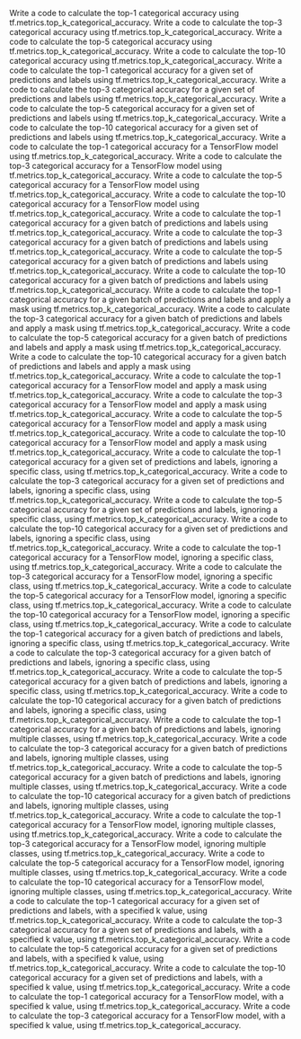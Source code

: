 Write a code to calculate the top-1 categorical accuracy using tf.metrics.top_k_categorical_accuracy.
Write a code to calculate the top-3 categorical accuracy using tf.metrics.top_k_categorical_accuracy.
Write a code to calculate the top-5 categorical accuracy using tf.metrics.top_k_categorical_accuracy.
Write a code to calculate the top-10 categorical accuracy using tf.metrics.top_k_categorical_accuracy.
Write a code to calculate the top-1 categorical accuracy for a given set of predictions and labels using tf.metrics.top_k_categorical_accuracy.
Write a code to calculate the top-3 categorical accuracy for a given set of predictions and labels using tf.metrics.top_k_categorical_accuracy.
Write a code to calculate the top-5 categorical accuracy for a given set of predictions and labels using tf.metrics.top_k_categorical_accuracy.
Write a code to calculate the top-10 categorical accuracy for a given set of predictions and labels using tf.metrics.top_k_categorical_accuracy.
Write a code to calculate the top-1 categorical accuracy for a TensorFlow model using tf.metrics.top_k_categorical_accuracy.
Write a code to calculate the top-3 categorical accuracy for a TensorFlow model using tf.metrics.top_k_categorical_accuracy.
Write a code to calculate the top-5 categorical accuracy for a TensorFlow model using tf.metrics.top_k_categorical_accuracy.
Write a code to calculate the top-10 categorical accuracy for a TensorFlow model using tf.metrics.top_k_categorical_accuracy.
Write a code to calculate the top-1 categorical accuracy for a given batch of predictions and labels using tf.metrics.top_k_categorical_accuracy.
Write a code to calculate the top-3 categorical accuracy for a given batch of predictions and labels using tf.metrics.top_k_categorical_accuracy.
Write a code to calculate the top-5 categorical accuracy for a given batch of predictions and labels using tf.metrics.top_k_categorical_accuracy.
Write a code to calculate the top-10 categorical accuracy for a given batch of predictions and labels using tf.metrics.top_k_categorical_accuracy.
Write a code to calculate the top-1 categorical accuracy for a given batch of predictions and labels and apply a mask using tf.metrics.top_k_categorical_accuracy.
Write a code to calculate the top-3 categorical accuracy for a given batch of predictions and labels and apply a mask using tf.metrics.top_k_categorical_accuracy.
Write a code to calculate the top-5 categorical accuracy for a given batch of predictions and labels and apply a mask using tf.metrics.top_k_categorical_accuracy.
Write a code to calculate the top-10 categorical accuracy for a given batch of predictions and labels and apply a mask using tf.metrics.top_k_categorical_accuracy.
Write a code to calculate the top-1 categorical accuracy for a TensorFlow model and apply a mask using tf.metrics.top_k_categorical_accuracy.
Write a code to calculate the top-3 categorical accuracy for a TensorFlow model and apply a mask using tf.metrics.top_k_categorical_accuracy.
Write a code to calculate the top-5 categorical accuracy for a TensorFlow model and apply a mask using tf.metrics.top_k_categorical_accuracy.
Write a code to calculate the top-10 categorical accuracy for a TensorFlow model and apply a mask using tf.metrics.top_k_categorical_accuracy.
Write a code to calculate the top-1 categorical accuracy for a given set of predictions and labels, ignoring a specific class, using tf.metrics.top_k_categorical_accuracy.
Write a code to calculate the top-3 categorical accuracy for a given set of predictions and labels, ignoring a specific class, using tf.metrics.top_k_categorical_accuracy.
Write a code to calculate the top-5 categorical accuracy for a given set of predictions and labels, ignoring a specific class, using tf.metrics.top_k_categorical_accuracy.
Write a code to calculate the top-10 categorical accuracy for a given set of predictions and labels, ignoring a specific class, using tf.metrics.top_k_categorical_accuracy.
Write a code to calculate the top-1 categorical accuracy for a TensorFlow model, ignoring a specific class, using tf.metrics.top_k_categorical_accuracy.
Write a code to calculate the top-3 categorical accuracy for a TensorFlow model, ignoring a specific class, using tf.metrics.top_k_categorical_accuracy.
Write a code to calculate the top-5 categorical accuracy for a TensorFlow model, ignoring a specific class, using tf.metrics.top_k_categorical_accuracy.
Write a code to calculate the top-10 categorical accuracy for a TensorFlow model, ignoring a specific class, using tf.metrics.top_k_categorical_accuracy.
Write a code to calculate the top-1 categorical accuracy for a given batch of predictions and labels, ignoring a specific class, using tf.metrics.top_k_categorical_accuracy.
Write a code to calculate the top-3 categorical accuracy for a given batch of predictions and labels, ignoring a specific class, using tf.metrics.top_k_categorical_accuracy.
Write a code to calculate the top-5 categorical accuracy for a given batch of predictions and labels, ignoring a specific class, using tf.metrics.top_k_categorical_accuracy.
Write a code to calculate the top-10 categorical accuracy for a given batch of predictions and labels, ignoring a specific class, using tf.metrics.top_k_categorical_accuracy.
Write a code to calculate the top-1 categorical accuracy for a given batch of predictions and labels, ignoring multiple classes, using tf.metrics.top_k_categorical_accuracy.
Write a code to calculate the top-3 categorical accuracy for a given batch of predictions and labels, ignoring multiple classes, using tf.metrics.top_k_categorical_accuracy.
Write a code to calculate the top-5 categorical accuracy for a given batch of predictions and labels, ignoring multiple classes, using tf.metrics.top_k_categorical_accuracy.
Write a code to calculate the top-10 categorical accuracy for a given batch of predictions and labels, ignoring multiple classes, using tf.metrics.top_k_categorical_accuracy.
Write a code to calculate the top-1 categorical accuracy for a TensorFlow model, ignoring multiple classes, using tf.metrics.top_k_categorical_accuracy.
Write a code to calculate the top-3 categorical accuracy for a TensorFlow model, ignoring multiple classes, using tf.metrics.top_k_categorical_accuracy.
Write a code to calculate the top-5 categorical accuracy for a TensorFlow model, ignoring multiple classes, using tf.metrics.top_k_categorical_accuracy.
Write a code to calculate the top-10 categorical accuracy for a TensorFlow model, ignoring multiple classes, using tf.metrics.top_k_categorical_accuracy.
Write a code to calculate the top-1 categorical accuracy for a given set of predictions and labels, with a specified k value, using tf.metrics.top_k_categorical_accuracy.
Write a code to calculate the top-3 categorical accuracy for a given set of predictions and labels, with a specified k value, using tf.metrics.top_k_categorical_accuracy.
Write a code to calculate the top-5 categorical accuracy for a given set of predictions and labels, with a specified k value, using tf.metrics.top_k_categorical_accuracy.
Write a code to calculate the top-10 categorical accuracy for a given set of predictions and labels, with a specified k value, using tf.metrics.top_k_categorical_accuracy.
Write a code to calculate the top-1 categorical accuracy for a TensorFlow model, with a specified k value, using tf.metrics.top_k_categorical_accuracy.
Write a code to calculate the top-3 categorical accuracy for a TensorFlow model, with a specified k value, using tf.metrics.top_k_categorical_accuracy.